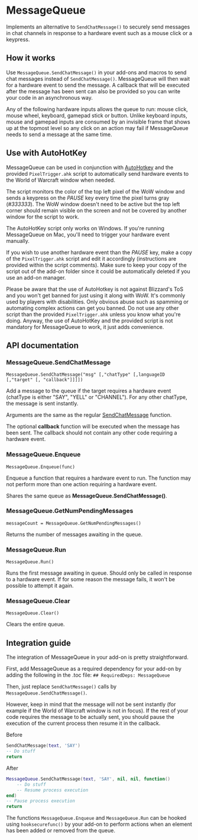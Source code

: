 MessageQueue
============
Implements an alternative to `SendChatMessage()` to securely send messages in chat channels in response to a hardware event such as a mouse click or a keypress.

How it works
------------
Use `MessageQueue.SendChatMessage()` in your add-ons and macros to send chat messages instead of `SendChatMessage()`. MessageQueue will then wait for a hardware event to send the message. A callback that will be executed after the message has been sent can also be provided so you can write your code in an asynchronous way.

Any of the following hardware inputs allows the queue to run: mouse click, mouse wheel, keyboard, gamepad stick or button. Unlike keyboard inputs, mouse and gamepad inputs are consumed by an invisible frame that shows up at the topmost level so any click on an action may fail if MessageQueue needs to send a message at the same time.

Use with AutoHotKey
-------------------
MessageQueue can be used in conjunction with [AutoHotkey](https://www.autohotkey.com/) and the provided `PixelTrigger.ahk` script to automatically send hardware events to the World of Warcraft window when needed.

The script monitors the color of the top left pixel of the WoW window and sends a keypress on the *PAUSE* key every time the pixel turns gray (*#333333*). The WoW window doesn't need to be active but the top left corner should remain visible on the screen and not be covered by another window for the script to work.

The AutoHotKey script only works on Windows. If you're running MessageQueue on Mac, you'll need to trigger your hardware event manually.

If you wish to use another hardware event than the *PAUSE* key, make a copy of the `PixelTrigger.ahk` script and edit it accordingly (instructions are provided within the script comments). Make sure to keep your copy of the script out of the add-on folder since it could be automatically deleted if you use an add-on manager.

Please be aware that the use of AutoHotkey is not against Blizzard's ToS and you won't get banned for just using it along with WoW. It's commonly used by players with disabilities. Only obvious abuse such as spamming or automating complex actions can get you banned. Do not use any other script than the provided `PixelTrigger.ahk` unless you know what you're doing. Anyway, the use of AutoHotKey and the provided script is not mandatory for MessageQueue to work, it just adds convenience.

API documentation
-----------------
### MessageQueue.SendChatMessage
`MessageQueue.SendChatMessage("msg" [,"chatType" [,languageID [,"target" [, "callback"]]]])`

Add a message to the queue if the target requires a hardware event (chatType is either "SAY", "YELL" or "CHANNEL"). For any other chatType, the message is sent instantly.

Arguments are the same as the regular [SendChatMessage](https://wow.gamepedia.com/API_SendChatMessage) function.

The optional **callback** function will be executed when the message has been sent. The callback should not contain any other code requiring a hardware event.

### MessageQueue.Enqueue
`MessageQueue.Enqueue(func)`

Enqueue a function that requires a hardware event to run. The function may not perform more than one action requiring a hardware event.

Shares the same queue as **MessageQueue.SendChatMessage()**.

### MessageQueue.GetNumPendingMessages
`messageCount = MessageQueue.GetNumPendingMessages()`

Returns the number of messages awaiting in the queue.

### MessageQueue.Run
`MessageQueue.Run()`

Runs the first message awaiting in queue. Should only be called in response to a hardware event. If for some reason the message fails, it won't be possible to attempt it again.

### MessageQueue.Clear
`MessageQueue.Clear()`

Clears the entire queue.

Integration guide
-----------------
The integration of MessageQueue in your add-on is pretty straightforward.

First, add MessageQueue as a required dependency for your add-on by adding the following in the .toc file:
`## RequiredDeps: MessageQueue`

Then, just replace `SendChatMessage()` calls by `MessageQueue.SendChatMessage()`.

However, keep in mind that the message will not be sent instantly (for example if the World of Warcraft window is not in focus). If the rest of your code requires the message to be actually sent, you should pause the execution of the current process then resume it in the callback.

Before
```lua
SendChatMessage(text, 'SAY')
-- Do stuff
return
```

After
```lua
MessageQueue.SendChatMessage(text, 'SAY', nil, nil, function()
	-- Do stuff
	-- Resume process execution
end)
-- Pause process execution
return
```

The functions `MessageQueue.Enqueue` and `MessageQueue.Run` can be hooked using `hooksecurefunc()` by your add-on to perform actions when an element has been added or removed from the queue.
